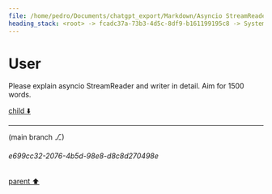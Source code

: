 ```yaml
---
file: /home/pedro/Documents/chatgpt_export/Markdown/Asyncio StreamReader_Writer_ Deep Dive.md
heading_stack: <root> -> fcadc37a-73b3-4d5c-8df9-b161199195c8 -> System -> b74b0f9d-258d-4711-a53e-a6ef4f3e749e -> System -> aaa2d34c-19b8-4a73-87e5-e89cc52880f1 -> User
---
```

# User

Please explain asyncio StreamReader and writer in detail. Aim for 1500 words.

[child ⬇️](#e699cc32-2076-4b5d-98e8-d8c8d270498e)

---

(main branch ⎇)
###### e699cc32-2076-4b5d-98e8-d8c8d270498e
[parent ⬆️](#aaa2d34c-19b8-4a73-87e5-e89cc52880f1)
